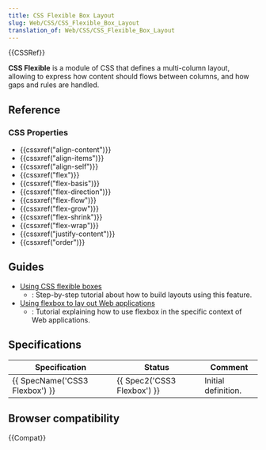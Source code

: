 ```yaml
---
title: CSS Flexible Box Layout
slug: Web/CSS/CSS_Flexible_Box_Layout
translation_of: Web/CSS/CSS_Flexible_Box_Layout
---
```

{{CSSRef}}

**CSS Flexible** is a module of CSS that defines a multi-column layout, allowing to express how content should flows between columns, and how gaps and rules are handled.

## Reference

### CSS Properties

- {{cssxref("align-content")}}
- {{cssxref("align-items")}}
- {{cssxref("align-self")}}
- {{cssxref("flex")}}
- {{cssxref("flex-basis")}}
- {{cssxref("flex-direction")}}
- {{cssxref("flex-flow")}}
- {{cssxref("flex-grow")}}
- {{cssxref("flex-shrink")}}
- {{cssxref("flex-wrap")}}
- {{cssxref("justify-content")}}
- {{cssxref("order")}}

## Guides

- [Using CSS flexible boxes](/de/docs/Web/CSS/CSS_Flexible_Box_Layout/Using_CSS_flexible_boxes)
  - : Step-by-step tutorial about how to build layouts using this feature.
- [Using flexbox to lay out Web applications](/de/docs/Web/CSS/CSS_Flexible_Box_Layout/Using_flexbox_to_lay_out_web_applications)
  - : Tutorial explaining how to use flexbox in the specific context of Web applications.

## Specifications

| Specification                            | Status                               | Comment             |
| ---------------------------------------- | ------------------------------------ | ------------------- |
| {{ SpecName('CSS3 Flexbox') }} | {{ Spec2('CSS3 Flexbox') }} | Initial definition. |

## Browser compatibility

{{Compat}}
